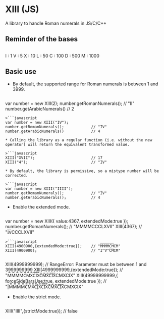 # XIII (JS)
A library to handle Roman numerals in JS/C/C++

## Reminder of the bases

>```
I : 1
V : 5
X : 10
L : 50
C : 100
D : 500
M : 1000

## Basic use

* By default, the supported range for Roman numerals is between 1 and 3999.

>```javascript
var number = new XIII(2);
number.getRomanNumerals();            // "II"
number.getArabicNumerals()            // 2
```
>```javascript
var number = new XIII("IV");
number.getRomanNumerals();            // "IV"
number.getArabicNumerals()            // 4

* Calling the library as a regular function (i.e. without the new operator) will return the equivalent transformed value.

>```javascript
XIII("XVII");                         // 17
XIII("4");                            // "IV"

* By default, the library is permissive, so a mistype number will be corrected.

>```javascript
var number = new XIII("IIII");
number.getRomanNumerals();            // "IV"
number.getArabicNumerals();           // 4
```

* Enable the extended mode.

>```javascript
var number = new XIII({
  value:4367,
  extendedMode:true
});
number.getRomanNumerals();            // "MMMMCCCLXVII"
XIII(4367);                           // "I̅V̅CCCLXVII"
```
>```javascript
XIII(4900900,{extendedMode:true});    // "M̅M̅M̅M̅C̅M̅CM"
XIII(4900900);                        // "I̿V̿C̅M̅CM"
```
>```javascript
XIII(4999999999);                     // RangeError: Parameter must be between 1 and 3999999999
XIII(4999999999,{extendedMode:true}); // "M̿M̿M̿M̿C̿M̿X̿C̿I̿X̿C̅M̅X̅C̅I̅X̅CMXCIX"
XIII(49999999999,{
  forceSideBarsUse:true,
  extendedMode:true
});                                   // "|M̿M̿M̿M̿C̿M̿X̿C̿|X̿C̿I̿X̿C̅M̅X̅C̅I̅X̅CMXCIX"


* Enable the strict mode.

>```javascript
XIII("IIII",{strictMode:true});       // false


